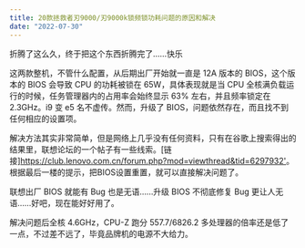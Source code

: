 ```yaml
---
title: 20款拯救者刃9000/刃9000k锁频锁功耗问题的原因和解决
date: "2022-07-30"
---
```


折腾了这么久，终于把这个东西折腾完了……快乐

这两款整机，不管什么配置，从后期出厂开始就一直是 12A 版本的 BIOS，这个版本的 BIOS 会导致 CPU 的功耗被锁在 65W，具体表现就是当 CPU 全核满负载运行的时候，任务管理器内的占用率会始终显示 63% 左右，并且频率锁定在 2.3GHz。i9 变 e5 名不虚传。然而，升级了 BIOS，问题依然存在，而且找不到任何相应的设置项。

解决方法其实非常简单，但是网络上几乎没有任何资料，只有在谷歌上搜索得出的结果里，联想论坛的一个帖子有一些线索。[链接]<https://club.lenovo.com.cn/forum.php?mod=viewthread&tid=6297932'>。根据最后一楼的提示，把BIOS设置重置，就可以直接解决问题了。

联想出厂 BIOS 就能有 Bug 也是无语……升级 BIOS 不彻底修复 Bug 更让人无语……好吧，现在能好好用了。

解决问题后全核 4.6GHz，CPU-Z 跑分 557.7/6826.2 多处理器的倍率还是低了一点，不过差不远了，毕竟品牌机的电源不大给力。